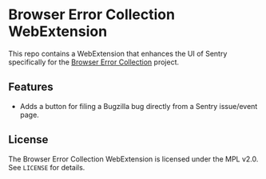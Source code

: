 # Browser Error Collection WebExtension

This repo contains a WebExtension that enhances the UI of Sentry specifically
for the [Browser Error Collection][] project.

[Browser Error Collection]: https://wiki.mozilla.org/Firefox/BrowserErrorCollection

## Features

- Adds a button for filing a Bugzilla bug directly from a Sentry issue/event
  page.

## License

The Browser Error Collection WebExtension is licensed under the MPL v2.0. See
`LICENSE` for details.
